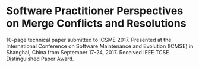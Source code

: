 # Software Practitioner Perspectives on Merge Conflicts and Resolutions

10-page technical paper submitted to ICSME 2017. Presented at the International Conference on Software Maintenance and Evolution (ICMSE) in Shanghai, China from September 17-24, 2017. Received IEEE TCSE Distinguished Paper Award.
